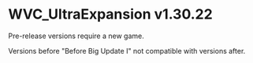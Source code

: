# WVC_UltraExpansion v1.30.22

Pre-release versions require a new game.

Versions before "Before Big Update I" not compatible with versions after.
